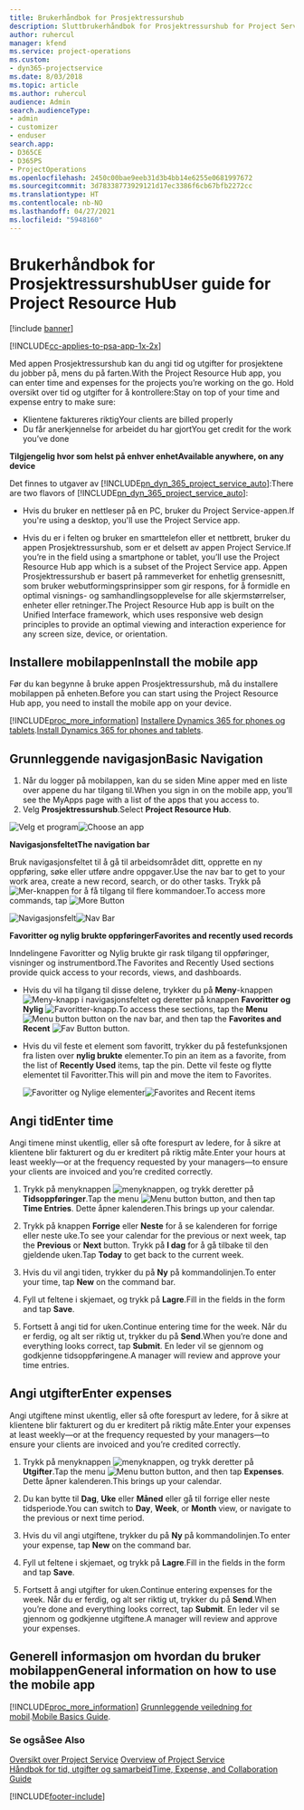 ```yaml
---
title: Brukerhåndbok for Prosjektressurshub
description: Sluttbrukerhåndbok for Prosjektressurshub for Project Service
author: ruhercul
manager: kfend
ms.service: project-operations
ms.custom:
- dyn365-projectservice
ms.date: 8/03/2018
ms.topic: article
ms.author: ruhercul
audience: Admin
search.audienceType:
- admin
- customizer
- enduser
search.app:
- D365CE
- D365PS
- ProjectOperations
ms.openlocfilehash: 2450c00bae9eeb31d3b4bb14e6255e0681997672
ms.sourcegitcommit: 3d78338773929121d17ec3386f6cb67bfb2272cc
ms.translationtype: HT
ms.contentlocale: nb-NO
ms.lasthandoff: 04/27/2021
ms.locfileid: "5948160"
---
```

# <a name="user-guide-for-project-resource-hub"></a><span data-ttu-id="3663b-103">Brukerhåndbok for Prosjektressurshub</span><span class="sxs-lookup"><span data-stu-id="3663b-103">User guide for Project Resource Hub</span></span>

[!include [banner](../includes/psa-now-project-operations.md)]

[!INCLUDE[cc-applies-to-psa-app-1x-2x](../includes/cc-applies-to-psa-app-1x-2x.md)]

<span data-ttu-id="3663b-104">Med appen Prosjektressurshub kan du angi tid og utgifter for prosjektene du jobber på, mens du på farten.</span><span class="sxs-lookup"><span data-stu-id="3663b-104">With the Project Resource Hub app, you can enter time and expenses for the projects you’re working on the go.</span></span> <span data-ttu-id="3663b-105">Hold oversikt over tid og utgifter for å kontrollere:</span><span class="sxs-lookup"><span data-stu-id="3663b-105">Stay on top of your time and expense entry to make sure:</span></span>

- <span data-ttu-id="3663b-106">Klientene faktureres riktig</span><span class="sxs-lookup"><span data-stu-id="3663b-106">Your clients are billed properly</span></span>
- <span data-ttu-id="3663b-107">Du får anerkjennelse for arbeidet du har gjort</span><span class="sxs-lookup"><span data-stu-id="3663b-107">You get credit for the work you’ve done</span></span>

<span data-ttu-id="3663b-108">**Tilgjengelig hvor som helst på enhver enhet**</span><span class="sxs-lookup"><span data-stu-id="3663b-108">**Available anywhere, on any device**</span></span>

<span data-ttu-id="3663b-109">Det finnes to utgaver av [!INCLUDE[pn_dyn_365_project_service_auto](../includes/pn-dyn-365-project-service-auto.md)]:</span><span class="sxs-lookup"><span data-stu-id="3663b-109">There are two flavors of [!INCLUDE[pn_dyn_365_project_service_auto](../includes/pn-dyn-365-project-service-auto.md)]:</span></span> 

- <span data-ttu-id="3663b-110">Hvis du bruker en nettleser på en PC, bruker du Project Service-appen.</span><span class="sxs-lookup"><span data-stu-id="3663b-110">If you're using a desktop, you'll use the Project Service app.</span></span> 

- <span data-ttu-id="3663b-111">Hvis du er i felten og bruker en smarttelefon eller et nettbrett, bruker du appen Prosjektressurshub, som er et delsett av appen Project Service.</span><span class="sxs-lookup"><span data-stu-id="3663b-111">If you’re in the field using a smartphone or tablet, you’ll use the Project Resource Hub app which is a subset of the Project Service  app.</span></span> <span data-ttu-id="3663b-112">Appen Prosjektressurshub er basert på rammeverket for enhetlig grensesnitt, som bruker webutformingsprinsipper som gir respons, for å formidle en optimal visnings- og samhandlingsopplevelse for alle skjermstørrelser, enheter eller retninger.</span><span class="sxs-lookup"><span data-stu-id="3663b-112">The Project Resource Hub app is built on the Unified Interface framework, which uses responsive web design principles to provide an optimal viewing and interaction experience for any screen size, device, or orientation.</span></span> 


## <a name="install-the-mobile-app"></a><span data-ttu-id="3663b-113">Installere mobilappen</span><span class="sxs-lookup"><span data-stu-id="3663b-113">Install the mobile app</span></span>
<span data-ttu-id="3663b-114">Før du kan begynne å bruke appen Prosjektressurshub, må du installere mobilappen på enheten.</span><span class="sxs-lookup"><span data-stu-id="3663b-114">Before you can start using the Project Resource Hub app, you need to install the mobile app on your device.</span></span> 

[!INCLUDE[proc_more_information](../includes/proc-more-information.md)] <span data-ttu-id="3663b-115">[Installere Dynamics 365 for phones og tablets](/dynamics365/mobile-app/install-dynamics-365-for-phones-and-tablets).</span><span class="sxs-lookup"><span data-stu-id="3663b-115">[Install Dynamics 365 for phones and tablets](/dynamics365/mobile-app/install-dynamics-365-for-phones-and-tablets).</span></span>

## <a name="basic-navigation"></a><span data-ttu-id="3663b-116">Grunnleggende navigasjon</span><span class="sxs-lookup"><span data-stu-id="3663b-116">Basic Navigation</span></span>
1.  <span data-ttu-id="3663b-117">Når du logger på mobilappen, kan du se siden Mine apper med en liste over appene du har tilgang til.</span><span class="sxs-lookup"><span data-stu-id="3663b-117">When you sign in on the mobile app, you’ll see the MyApps page with a list of the apps that you access to.</span></span> 
2.  <span data-ttu-id="3663b-118">Velg **Prosjektressurshub**.</span><span class="sxs-lookup"><span data-stu-id="3663b-118">Select **Project Resource Hub**.</span></span>

<span data-ttu-id="3663b-119">![Velg et program](media/chooseApp_1.png "Velg et program")</span><span class="sxs-lookup"><span data-stu-id="3663b-119">![Choose an app](media/chooseApp_1.png "Choose an app")</span></span>

<span data-ttu-id="3663b-120">**Navigasjonsfeltet**</span><span class="sxs-lookup"><span data-stu-id="3663b-120">**The navigation bar**</span></span>

<span data-ttu-id="3663b-121">Bruk navigasjonsfeltet til å gå til arbeidsområdet ditt, opprette en ny oppføring, søke eller utføre andre oppgaver.</span><span class="sxs-lookup"><span data-stu-id="3663b-121">Use the nav bar to get to your work area, create a new record, search, or do other tasks.</span></span> <span data-ttu-id="3663b-122">Trykk på ![Mer-knappen](media/MoreButton.png "Mer-knappen") for å få tilgang til flere kommandoer.</span><span class="sxs-lookup"><span data-stu-id="3663b-122">To access more commands, tap ![More Button](media/MoreButton.png "More Button")</span></span>

<span data-ttu-id="3663b-123">![Navigasjonsfelt](media/NavBar_2.png "Navigasjonsfelt")</span><span class="sxs-lookup"><span data-stu-id="3663b-123">![Nav Bar](media/NavBar_2.png "Nav Bar")</span></span>

<span data-ttu-id="3663b-124">**Favoritter og nylig brukte oppføringer**</span><span class="sxs-lookup"><span data-stu-id="3663b-124">**Favorites and recently used records**</span></span>

<span data-ttu-id="3663b-125">Inndelingene Favoritter og Nylig brukte gir rask tilgang til oppføringer, visninger og instrumentbord.</span><span class="sxs-lookup"><span data-stu-id="3663b-125">The Favorites and Recently Used sections provide quick access to your records, views, and dashboards.</span></span> 

- <span data-ttu-id="3663b-126">Hvis du vil ha tilgang til disse delene, trykker du på **Meny**-knappen ![Meny-knapp](media/MenuButton.png "Menyknapp") i navigasjonsfeltet og deretter på knappen **Favoritter og Nylig** ![Favoritter-knapp](media/FavButton.png "Favorittknapp").</span><span class="sxs-lookup"><span data-stu-id="3663b-126">To access these sections, tap the **Menu** ![Menu button](media/MenuButton.png "Menu button") button on the nav bar, and then tap the **Favorites and Recent** ![Fav Button](media/FavButton.png "Fav Button") button.</span></span>

- <span data-ttu-id="3663b-127">Hvis du vil feste et element som favoritt, trykker du på festefunksjonen fra listen over **nylig brukte** elementer.</span><span class="sxs-lookup"><span data-stu-id="3663b-127">To pin an item as a favorite, from the list of **Recently Used** items, tap the pin.</span></span> <span data-ttu-id="3663b-128">Dette vil feste og flytte elementet til Favoritter.</span><span class="sxs-lookup"><span data-stu-id="3663b-128">This will pin and move the item to Favorites.</span></span>

  <span data-ttu-id="3663b-129">![Favoritter og Nylige elementer](media/Favs_3.png "Favoritter og Nylige elementer")</span><span class="sxs-lookup"><span data-stu-id="3663b-129">![Favorites and Recent items](media/Favs_3.png "Favorites and Recent items")</span></span>
 
## <a name="enter-time"></a><span data-ttu-id="3663b-130">Angi tid</span><span class="sxs-lookup"><span data-stu-id="3663b-130">Enter time</span></span>
<span data-ttu-id="3663b-131">Angi timene minst ukentlig, eller så ofte forespurt av ledere, for å sikre at klientene blir fakturert og du er kreditert på riktig måte.</span><span class="sxs-lookup"><span data-stu-id="3663b-131">Enter your hours at least weekly—or at the frequency requested by your managers—to ensure your clients are invoiced and you’re credited correctly.</span></span>

1. <span data-ttu-id="3663b-132">Trykk på menyknappen ![menyknappen](media/MenuButton.png "Menyknapp"), og trykk deretter på **Tidsoppføringer**.</span><span class="sxs-lookup"><span data-stu-id="3663b-132">Tap the menu ![Menu button](media/MenuButton.png "Menu button") button, and then tap **Time Entries**.</span></span> <span data-ttu-id="3663b-133">Dette åpner kalenderen.</span><span class="sxs-lookup"><span data-stu-id="3663b-133">This brings up your calendar.</span></span>

2. <span data-ttu-id="3663b-134">Trykk på knappen **Forrige** eller **Neste** for å se kalenderen for forrige eller neste uke.</span><span class="sxs-lookup"><span data-stu-id="3663b-134">To see your calendar for the previous or next week, tap the **Previous** or **Next** button.</span></span> <span data-ttu-id="3663b-135">Trykk på **I dag** for å gå tilbake til den gjeldende uken.</span><span class="sxs-lookup"><span data-stu-id="3663b-135">Tap **Today** to get back to the current week.</span></span>

3. <span data-ttu-id="3663b-136">Hvis du vil angi tiden, trykker du på **Ny** på kommandolinjen.</span><span class="sxs-lookup"><span data-stu-id="3663b-136">To enter your time, tap **New** on the command bar.</span></span> 

4. <span data-ttu-id="3663b-137">Fyll ut feltene i skjemaet, og trykk på **Lagre**.</span><span class="sxs-lookup"><span data-stu-id="3663b-137">Fill in the fields in the form and tap **Save**.</span></span>

5. <span data-ttu-id="3663b-138">Fortsett å angi tid for uken.</span><span class="sxs-lookup"><span data-stu-id="3663b-138">Continue entering time for the week.</span></span> <span data-ttu-id="3663b-139">Når du er ferdig, og alt ser riktig ut, trykker du på **Send**.</span><span class="sxs-lookup"><span data-stu-id="3663b-139">When you’re done and everything looks correct, tap **Submit**.</span></span> <span data-ttu-id="3663b-140">En leder vil se gjennom og godkjenne tidsoppføringene.</span><span class="sxs-lookup"><span data-stu-id="3663b-140">A manager will review and approve your time entries.</span></span>

## <a name="enter-expenses"></a><span data-ttu-id="3663b-141">Angi utgifter</span><span class="sxs-lookup"><span data-stu-id="3663b-141">Enter expenses</span></span> 
<span data-ttu-id="3663b-142">Angi utgiftene minst ukentlig, eller så ofte forespurt av ledere, for å sikre at klientene blir fakturert og du er kreditert på riktig måte.</span><span class="sxs-lookup"><span data-stu-id="3663b-142">Enter your expenses at least weekly—or at the frequency requested by your managers—to ensure your clients are invoiced and you’re credited correctly.</span></span>

1. <span data-ttu-id="3663b-143">Trykk på menyknappen ![menyknappen](media/MenuButton.png "Menyknapp"), og trykk deretter på **Utgifter**.</span><span class="sxs-lookup"><span data-stu-id="3663b-143">Tap the menu ![Menu button](media/MenuButton.png "Menu button") button, and then tap **Expenses**.</span></span> <span data-ttu-id="3663b-144">Dette åpner kalenderen.</span><span class="sxs-lookup"><span data-stu-id="3663b-144">This brings up your calendar.</span></span>

2. <span data-ttu-id="3663b-145">Du kan bytte til **Dag**, **Uke** eller **Måned** eller gå til forrige eller neste tidsperiode.</span><span class="sxs-lookup"><span data-stu-id="3663b-145">You can switch to **Day**, **Week**, or **Month** view, or navigate to the previous or next time period.</span></span> 

3. <span data-ttu-id="3663b-146">Hvis du vil angi utgiftene, trykker du på **Ny** på kommandolinjen.</span><span class="sxs-lookup"><span data-stu-id="3663b-146">To enter your expense, tap **New** on the command bar.</span></span> 

4. <span data-ttu-id="3663b-147">Fyll ut feltene i skjemaet, og trykk på **Lagre**.</span><span class="sxs-lookup"><span data-stu-id="3663b-147">Fill in the fields in the form and tap **Save**.</span></span>

5. <span data-ttu-id="3663b-148">Fortsett å angi utgifter for uken.</span><span class="sxs-lookup"><span data-stu-id="3663b-148">Continue entering expenses for the week.</span></span> <span data-ttu-id="3663b-149">Når du er ferdig, og alt ser riktig ut, trykker du på **Send**.</span><span class="sxs-lookup"><span data-stu-id="3663b-149">When you’re done and everything looks correct, tap **Submit**.</span></span> <span data-ttu-id="3663b-150">En leder vil se gjennom og godkjenne utgiftene.</span><span class="sxs-lookup"><span data-stu-id="3663b-150">A manager will review and approve your expenses.</span></span>

## <a name="general-information-on-how-to-use-the-mobile-app"></a><span data-ttu-id="3663b-151">Generell informasjon om hvordan du bruker mobilappen</span><span class="sxs-lookup"><span data-stu-id="3663b-151">General information on how to use the mobile app</span></span> 
[!INCLUDE[proc_more_information](../includes/proc-more-information.md)] <span data-ttu-id="3663b-152">[Grunnleggende veiledning for mobil](/dynamics365/mobile-app/dynamics-365-phones-tablets-users-guide).</span><span class="sxs-lookup"><span data-stu-id="3663b-152">[Mobile Basics Guide](/dynamics365/mobile-app/dynamics-365-phones-tablets-users-guide).</span></span>

### <a name="see-also"></a><span data-ttu-id="3663b-153">Se også</span><span class="sxs-lookup"><span data-stu-id="3663b-153">See Also</span></span>  
 <span data-ttu-id="3663b-154">[Oversikt over Project Service](../psa/overview.md) </span><span class="sxs-lookup"><span data-stu-id="3663b-154">[Overview of Project Service](../psa/overview.md) </span></span>  
 [<span data-ttu-id="3663b-155">Håndbok for tid, utgifter og samarbeid</span><span class="sxs-lookup"><span data-stu-id="3663b-155">Time, Expense, and Collaboration Guide</span></span>](../psa/time-expense-collaboration-guide.md)   
 


[!INCLUDE[footer-include](../includes/footer-banner.md)]